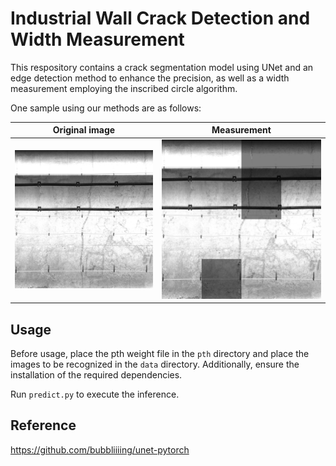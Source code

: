 # Industrial Wall Crack Detection and Width Measurement

This respository contains a crack segmentation model using UNet and an edge detection method to enhance the precision, as well as a width measurement employing the inscribed circle algorithm.

One sample using our methods are as follows:

| Original image | Measurement |
| :----: | :----: |
|![original image](data/original.jpg)|![result image](output/predict_result.jpg)|

## Usage

Before usage, place the pth weight file in the `pth` directory and place the images to be recognized in the `data` directory. Additionally, ensure the installation of the required dependencies.

Run `predict.py` to execute the inference.

## Reference

https://github.com/bubbliiiing/unet-pytorch